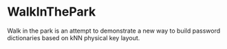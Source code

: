 # WalkInThePark
Walk in the park is an attempt to demonstrate a new way to build password dictionaries based on kNN physical key layout.
